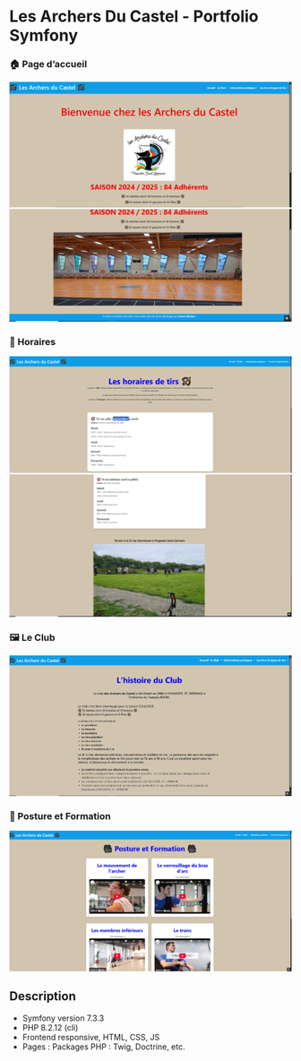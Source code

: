 # Les Archers Du Castel - Portfolio Symfony



### 🏠 Page d’accueil  
![Accueil](archers-du-castel/assets/images/accueil.PNG)  
![Accueil](archers-du-castel/assets/images/accueil1.PNG)  


### 📰 Horaires 
![Horaires](archers-du-castel/assets/images/horaire.PNG) 
![Horaires](archers-du-castel/assets/images/horaire1.PNG)  

### 🖼️ Le Club   
![Le Club](archers-du-castel/assets/images/leclub.PNG)  

### 🎥 Posture et Formation
![🎥 Posture et Formation](archers-du-castel/assets/images/video.PNG)  


## Description
- Symfony version 7.3.3
- PHP 8.2.12 (cli)
- Frontend responsive, HTML, CSS, JS
- Pages : Packages PHP : Twig, Doctrine, etc.
  
